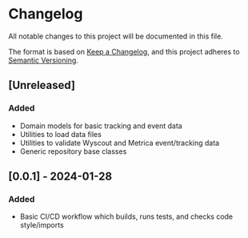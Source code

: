 # Changelog

All notable changes to this project will be documented in this file.

The format is based on [Keep a Changelog](https://keepachangelog.com/en/1.0.0/),
and this project adheres to [Semantic Versioning](https://semver.org/spec/v2.0.0.html).

## [Unreleased]

### Added

- Domain models for basic tracking and event data
- Utilities to load data files
- Utilities to validate Wyscout and Metrica event/tracking data
- Generic repository base classes

## [0.0.1] - 2024-01-28

### Added

- Basic CI/CD workflow which builds, runs tests, and checks code style/imports
